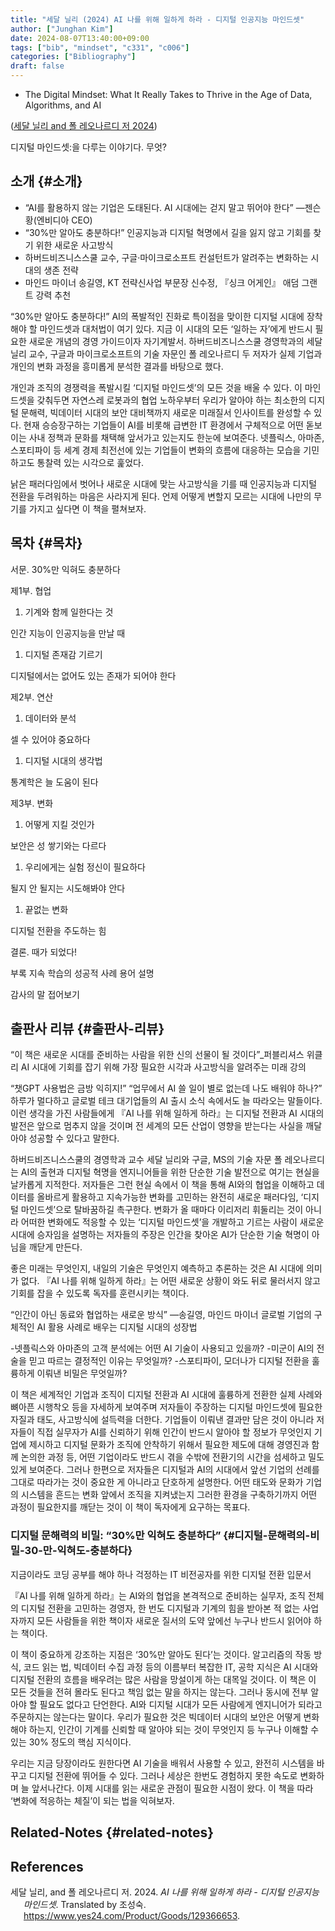 ```yaml
---
title: "세달 닐리 (2024) AI 나를 위해 일하게 하라 - 디지털 인공지능 마인드셋"
author: ["Junghan Kim"]
date: 2024-08-07T13:40:00+09:00
tags: ["bib", "mindset", "c331", "c006"]
categories: ["Bibliography"]
draft: false
---
```


-   The Digital Mindset: What It Really Takes to Thrive in the Age of Data, Algorithms, and AI

(<a href="#citeproc_bib_item_1">세달 닐리 and 폴 레오나르디 저 2024</a>)

디지털 마인드셋:을 다루는 이야기다. 무엇?


## 소개 {#소개}

-   “AI를 활용하지 않는 기업은 도태된다. AI 시대에는 걷지 말고 뛰어야 한다” ―젠슨 황(엔비디아 CEO)
-   “30%만 알아도 충분하다!” 인공지능과 디지털 혁명에서 길을 잃지 않고 기회를 찾기 위한 새로운 사고방식
-   하버드비즈니스스쿨 교수, 구글·마이크로소프트 컨설턴트가 알려주는 변화하는 시대의 생존 전략
-   마인드 마이너 송길영, KT 전략신사업 부문장 신수정, 『싱크 어게인』 애덤 그랜트 강력 추천

“30%만 알아도 충분하다!” AI의 폭발적인 진화로 특이점을 맞이한 디지털 시대에 장착해야 할 마인드셋과 대처법이 여기 있다. 지금 이 시대의 모든 ‘일하는 자’에게 반드시 필요한 새로운 개념의 경영 가이드이자 자기계발서. 하버드비즈니스스쿨 경영학과의 세달 닐리 교수, 구글과 마이크로소프트의 기술 자문인 폴 레오나르디 두 저자가 실제 기업과 개인의 변화 과정을 흥미롭게 분석한 결과를 바탕으로 했다.

개인과 조직의 경쟁력을 폭발시킬 ‘디지털 마인드셋’의 모든 것을 배울 수 있다. 이 마인드셋을 갖춰두면 자연스레 로봇과의 협업 노하우부터 우리가 알아야 하는 최소한의 디지털 문해력, 빅데이터 시대의 보안 대비책까지 새로운 미래질서 인사이트를 완성할 수 있다. 현재 승승장구하는 기업들이 AI를 비롯해 급변한 IT 환경에서 구체적으로 어떤 돋보이는 사내 정책과 문화를 채택해 앞서가고 있는지도 한눈에 보여준다. 넷플릭스, 아마존, 스포티파이 등 세계 경제 최전선에 있는 기업들이 변화의 흐름에 대응하는 모습을 기민하고도 통찰력 있는 시각으로 훑었다.

낡은 패러다임에서 벗어나 새로운 시대에 맞는 사고방식을 기를 때 인공지능과 디지털 전환을 두려워하는 마음은 사라지게 된다. 언제 어떻게 변할지 모르는 시대에 나만의 무기를 가지고 싶다면 이 책을 펼쳐보자.


## 목차 {#목차}

서문. 30%만 익혀도 충분하다

제1부. 협업

1.  기계와 함께 일한다는 것

인간 지능이 인공지능을 만날 때

1.  디지털 존재감 기르기

디지털에서는 없어도 있는 존재가 되어야 한다

제2부. 연산

1.  데이터와 분석

셀 수 있어야 중요하다

1.  디지털 시대의 생각법

통계학은 늘 도움이 된다

제3부. 변화

1.  어떻게 지킬 것인가

보안은 성 쌓기와는 다르다

1.  우리에게는 실험 정신이 필요하다

될지 안 될지는 시도해봐야 안다

1.  끝없는 변화

디지털 전환을 주도하는 힘

결론. 때가 되었다!

부록 지속 학습의 성공적 사례 용어 설명

감사의 말 접어보기


## 출판사 리뷰 {#출판사-리뷰}

“이 책은 새로운 시대를 준비하는 사람을 위한 신의 선물이 될 것이다”_퍼블리셔스 위클리 AI 시대에 기회를 잡기 위해 가장 필요한 시각과 사고방식을 알려주는 미래 강의

“챗GPT 사용법은 금방 익히지!” “업무에서 AI 쓸 일이 별로 없는데 나도 배워야 하나?” 하루가 멀다하고 글로벌 테크 대기업들의 AI 출시 소식 속에서도 늘 따라오는 말들이다. 이런 생각을 가진 사람들에게 『AI 나를 위해 일하게 하라』는 디지털 전환과 AI 시대의 발전은 앞으로 멈추지 않을 것이며 전 세계의 모든 산업이 영향을 받는다는 사실을 깨달아야 성공할 수 있다고 말한다.

하버드비즈니스스쿨의 경영학과 교수 세달 닐리와 구글, MS의 기술 자문 폴 레오나르디는 AI의 출현과 디지털 혁명을 엔지니어들을 위한 단순한 기술 발전으로 여기는 현실을 날카롭게 지적한다. 저자들은 그런 현실 속에서 이 책을 통해 AI와의 협업을 이해하고 데이터를 올바르게 활용하고 지속가능한 변화를 고민하는 완전히 새로운 패러다임, ‘디지털 마인드셋’으로 탈바꿈하길 촉구한다. 변화가 올 때마다 이리저리 휘둘리는 것이 아니라 어떠한 변화에도 적응할 수 있는 ‘디지털 마인드셋’을 개발하고 기르는 사람이 새로운 시대에 승자임을 설명하는 저자들의 주장은 인간을 찾아온 AI가 단순한 기술 혁명이 아님을 깨닫게 만든다.

좋은 미래는 무엇인지, 내일의 기술은 무엇인지 예측하고 추론하는 것은 AI 시대에 의미가 없다. 『AI 나를 위해 일하게 하라』는 어떤 새로운 상황이 와도 뒤로 물러서지 않고 기회를 잡을 수 있도록 독자를 훈련시키는 책이다.

“인간이 아닌 동료와 협업하는 새로운 방식” ―송길영, 마인드 마이너 글로벌 기업의 구체적인 AI 활용 사례로 배우는 디지털 시대의 성장법

-넷플릭스와 아마존의 고객 분석에는 어떤 AI 기술이 사용되고 있을까? -미군이 AI의 전술을 믿고 따르는 결정적인 이유는 무엇일까? -스포티파이, 모더나가 디지털 전환을 훌륭하게 이뤄낸 비밀은 무엇일까?

이 책은 세계적인 기업과 조직이 디지털 전환과 AI 시대에 훌륭하게 전환한 실제 사례와 뼈아픈 시행착오 등을 자세하게 보여주며 저자들이 주장하는 디지털 마인드셋에 필요한 자질과 태도, 사고방식에 설득력을 더한다. 기업들이 이뤄낸 결과만 담은 것이 아니라 저자들이 직접 실무자가 AI를 신뢰하기 위해 인간이 반드시 알아야 할 정보가 무엇인지 기업에 제시하고 디지털 문화가 조직에 안착하기 위해서 필요한 제도에 대해 경영진과 함께 논의한 과정 등, 어떤 기업이라도 반드시 겪을 수밖에 전환기의 시간을 섬세하고 밀도 있게 보여준다. 그러나 한편으로 저자들은 디지털과 AI의 시대에서 앞선 기업의 선례를 그대로 따라가는 것이 중요한 게 아니라고 단호하게 설명한다. 어떤 태도와 문화가 기업의 시스템을 흔드는 변화 앞에서 조직을 지켜냈는지 그러한 환경을 구축하기까지 어떤 과정이 필요한지를 깨닫는 것이 이 책이 독자에게 요구하는 목표다.


### 디지털 문해력의 비밀: “30%만 익혀도 충분하다” {#디지털-문해력의-비밀-30-만-익혀도-충분하다}

지금이라도 코딩 공부를 해야 하나 걱정하는 IT 비전공자를 위한 디지털 전환 입문서

『AI 나를 위해 일하게 하라』는 AI와의 협업을 본격적으로 준비하는 실무자, 조직 전체의 디지털 전환을 고민하는 경영자, 한 번도 디지털과 기계의 힘을 받아본 적 없는 사업자까지 모든 사람들을 위한 책이자 새로운 질서의 도약 앞에선 누구나 반드시 읽어야 하는 책이다.

이 책이 중요하게 강조하는 지점은 ‘30%만 알아도 된다’는 것이다. 알고리즘의 작동 방식, 코드 읽는 법, 빅데이터 수집 과정 등의 이름부터 복잡한 IT, 공학 지식은 AI 시대와 디지털 전환의 흐름을 배우려는 많은 사람을 망설이게 하는 대목일 것이다. 이 책은 이 모든 것들을 전혀 몰라도 된다고 책임 없는 말을 하지는 않는다. 그러나 동시에 전부 알아야 할 필요도 없다고 단언한다. AI와 디지털 시대가 모든 사람에게 엔지니어가 되라고 주문하지는 않는다는 말이다. 우리가 필요한 것은 빅데이터 시대의 보안은 어떻게 변화해야 하는지, 인간이 기계를 신뢰할 때 알아야 되는 것이 무엇인지 등 누구나 이해할 수 있는 30% 정도의 핵심 지식이다.

우리는 지금 당장이라도 원한다면 AI 기술을 배워서 사용할 수 있고, 완전히 시스템을 바꾸고 디지털 전환에 뛰어들 수 있다. 그러나 세상은 한번도 경험하지 못한 속도로 변화하며 늘 앞서나간다. 이제 시대를 읽는 새로운 관점이 필요한 시점이 왔다. 이 책을 따라 ‘변화에 적응하는 체질’이 되는 법을 익혀보자.


## Related-Notes {#related-notes}

## References

<style>.csl-entry{text-indent: -1.5em; margin-left: 1.5em;}</style><div class="csl-bib-body">
  <div class="csl-entry"><a id="citeproc_bib_item_1"></a>세달 닐리, and 폴 레오나르디 저. 2024. <i>AI 나를 위해 일하게 하라 - 디지털 인공지능 마인드셋</i>. Translated by 조성숙. <a href="https://www.yes24.com/Product/Goods/129366653">https://www.yes24.com/Product/Goods/129366653</a>.</div>
</div>
